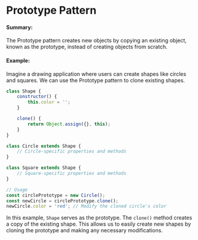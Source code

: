 # Prototype Pattern

#### Summary:
The Prototype pattern creates new objects by copying an existing object, known as the prototype, instead of creating objects from scratch.

#### Example:
Imagine a drawing application where users can create shapes like circles and squares. We can use the Prototype pattern to clone existing shapes.

```js
class Shape {
    constructor() {
        this.color = '';
    }

    clone() {
        return Object.assign({}, this);
    }
}

class Circle extends Shape {
    // Circle-specific properties and methods
}

class Square extends Shape {
    // Square-specific properties and methods
}

// Usage
const circlePrototype = new Circle();
const newCircle = circlePrototype.clone();
newCircle.color = 'red'; // Modify the cloned circle's color
```
In this example, `Shape` serves as the prototype. The `clone()` method creates a copy of the existing shape. This allows us to easily create new shapes by cloning the prototype and making any necessary modifications.

